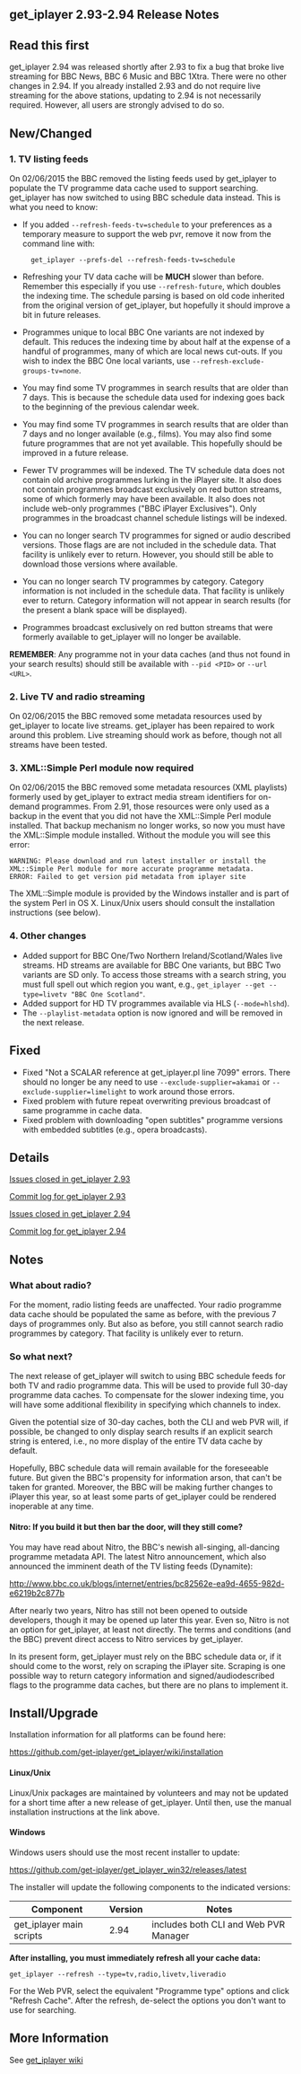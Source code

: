 ## get_iplayer 2.93-2.94  Release Notes

## Read this first

get_iplayer 2.94 was released shortly after 2.93 to fix a bug that broke live streaming for BBC News, BBC 6 Music and BBC 1Xtra. There were no other changes in 2.94. If you already installed 2.93 and do not require live streaming for the above stations, updating to 2.94 is not necessarily required.  However, all users are strongly advised to do so.

## New/Changed

### 1. TV listing feeds

On 02/06/2015 the BBC removed the listing feeds used by get_iplayer to populate the TV programme data cache used to support searching.  get_iplayer has now switched to using BBC schedule data instead.  This is what you need to know:

- If you added `--refresh-feeds-tv=schedule` to your preferences as a temporary measure to support the web pvr, remove it now from the command line with:

        get_iplayer --prefs-del --refresh-feeds-tv=schedule

- Refreshing your TV data cache will be **MUCH** slower than before.  Remember this especially if you use `--refresh-future`, which doubles the indexing time. The schedule parsing is based on old code inherited from the original version of get_iplayer, but hopefully it should improve a bit in future releases.
- Programmes unique to local BBC One variants are not indexed by default.  This reduces the indexing time by about half at the expense of a handful of programmes, many of which are local news cut-outs.  If you wish to index the BBC One local variants, use `--refresh-exclude-groups-tv=none`.
- You may find some TV programmes in search results that are older than 7 days.  This is because the schedule data used for indexing goes back to the beginning of the previous calendar week.
- You may find some TV programmes in search results that are older than 7 days and no longer available (e.g., films). You may also find some future programmes that are not yet available.  This hopefully should be improved in a future release.
- Fewer TV programmes will be indexed.  The TV schedule data does not contain old archive programmes lurking in the iPlayer site.  It also does not contain programmes broadcast exclusively on red button streams, some of which formerly may have been available.  It also does not include web-only programmes ("BBC iPlayer Exclusives").  Only programmes in the broadcast channel schedule listings will be indexed.
- You can no longer search TV programmes for signed or audio described versions. Those flags are are not included in the schedule data. That facility is unlikely ever to return. However, you should still be able to download those versions where available.
- You can no longer search TV programmes by category. Category information is not included in the schedule data. That facility is unlikely ever to return. Category information will not appear in search results (for the present a blank space will be displayed).
- Programmes broadcast exclusively on red button streams that were formerly available to get_iplayer will no longer be available.

**REMEMBER**: Any programme not in your data caches (and thus not found in your search results) should still be available with `--pid <PID>` or `--url <URL>`.

### 2. Live TV and radio streaming

On 02/06/2015 the BBC removed some metadata resources used by get_iplayer to locate live streams.  get_iplayer has been repaired to work around this problem.  Live streaming should work as before, though not all streams have been tested.

### 3. XML::Simple Perl module now required

On 02/06/2015 the BBC removed some metadata resources (XML playlists) formerly used by get_iplayer to extract media stream identifiers for on-demand programmes.  From 2.91, those resources were only used as a backup in the event that you did not have the XML::Simple Perl module installed.  That backup mechanism no longer works, so now you must have the XML::Simple module installed. Without the module you will see this error:

    WARNING: Please download and run latest installer or install the XML::Simple Perl module for more accurate programme metadata.
    ERROR: Failed to get version pid metadata from iplayer site

The XML::Simple module is provided by the Windows installer and is part of the system Perl in OS X.  Linux/Unix users should consult the installation instructions (see below).

### 4. Other changes

- Added support for BBC One/Two Northern Ireland/Scotland/Wales live streams.  HD streams are available for BBC One variants, but BBC Two variants are SD only. To access those streams with a search string, you must full spell out which region you want, e.g., `get_iplayer --get --type=livetv "BBC One Scotland"`.
- Added support for HD TV programmes available via HLS (`--mode=hlshd`).
- The `--playlist-metadata` option is now ignored and will be removed in the next release.

## Fixed

- Fixed "Not a SCALAR reference at get_iplayer.pl line 7099" errors. There should no longer be any need to use `--exclude-supplier=akamai` or `--exclude-supplier=limelight` to work around those errors.
- Fixed problem with future repeat overwriting previous broadcast of same programme in cache data.
- Fixed problem with downloading "open subtitles" programme versions with embedded subtitles (e.g., opera broadcasts).

## Details

[Issues closed in get_iplayer 2.93](https://github.com/get-iplayer/get_iplayer/issues?q=is%3Aclosed+milestone%3A2.93+sort%3Acreated-asc+)

[Commit log for get_iplayer 2.93](https://github.com/get-iplayer/get_iplayer/compare/v2.92...v2.93)

[Issues closed in get_iplayer 2.94](https://github.com/get-iplayer/get_iplayer/issues?q=is%3Aclosed+milestone%3A2.94+sort%3Acreated-asc+)

[Commit log for get_iplayer 2.94](https://github.com/get-iplayer/get_iplayer/compare/v2.93...v2.94)

## Notes

### What about radio?

For the moment, radio listing feeds are unaffected.  Your radio programme data cache should be populated the same as before, with the previous 7 days of programmes only. But also as before, you still cannot search radio programmes by category. That facility is unlikely ever to return.

### So what next?

The next release of get_iplayer will switch to using BBC schedule feeds for both TV and radio programme data.  This will be used to provide full 30-day programme data caches. To compensate for the slower indexing time, you will have some additional flexibility in specifying which channels to index.

Given the potential size of 30-day caches, both the CLI and web PVR will, if possible, be changed to only display search results if an explicit search string is entered, i.e., no more display of the entire TV data cache by default.

Hopefully, BBC schedule data will remain available for the foreseeable future.  But given the BBC's propensity for information arson, that can't be taken for granted. Moreover, the BBC will be making further changes to iPlayer this year, so at least some parts of get_iplayer could be rendered inoperable at any time.

#### Nitro: If you build it but then bar the door, will they still come?

You may have read about Nitro, the BBC's newish all-singing, all-dancing programme metadata API.  The latest Nitro announcement, which also announced the imminent death of the TV listing feeds (Dynamite):

http://www.bbc.co.uk/blogs/internet/entries/bc82562e-ea9d-4655-982d-e6219b2c877b

After nearly two years, Nitro has still not been opened to outside developers, though it may be opened up later this year.  Even so, Nitro is not an option for get_iplayer, at least not directly.  The terms and conditions (and the BBC) prevent direct access to Nitro services by get_iplayer.

In its present form, get_iplayer must rely on the BBC schedule data or, if it should come to the worst, rely on scraping the iPlayer site. Scraping is one possible way to return category information and signed/audiodescribed flags to the programme data caches, but there are no plans to implement it.

## Install/Upgrade

Installation information for all platforms can be found here:

<https://github.com/get-iplayer/get_iplayer/wiki/installation>

#### Linux/Unix

Linux/Unix packages are maintained by volunteers and may not be updated for a short time after a new release of get_iplayer.  Until then, use the manual installation instructions at the link above.

#### Windows

Windows users should use the most recent installer to update:

<https://github.com/get-iplayer/get_iplayer_win32/releases/latest>

The installer will update the following components to the indicated versions:

|Component|Version|Notes
|---------|-------|-----
|get_iplayer main scripts|2.94|includes both CLI and Web PVR Manager

**After installing, you must immediately refresh all your cache data:**

    get_iplayer --refresh --type=tv,radio,livetv,liveradio

For the Web PVR, select the equivalent "Programme type" options and click "Refresh Cache".  After the refresh, de-select the options you don't want to use for searching.

## More Information

See [get_iplayer wiki](https://github.com/get-iplayer/get_iplayer/wiki)
